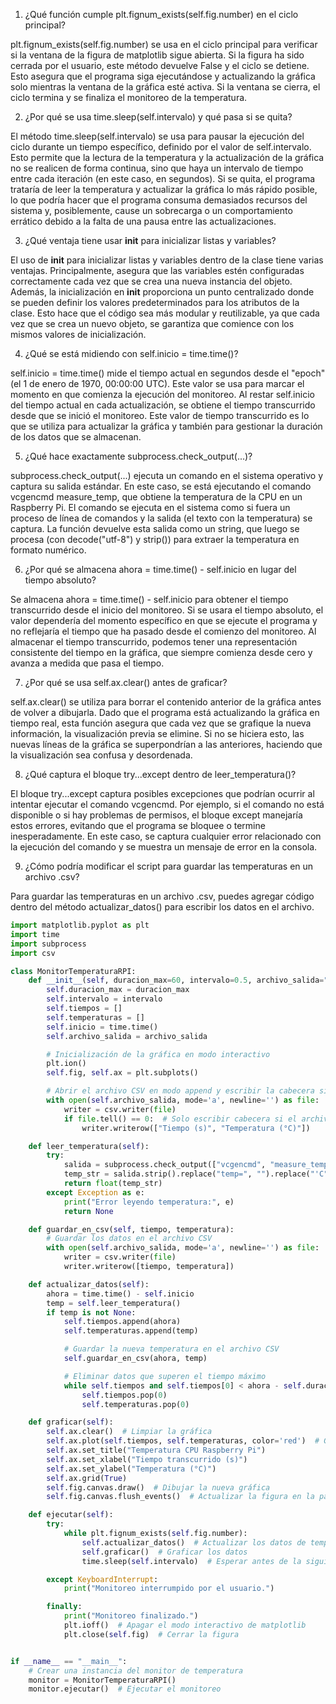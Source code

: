 1. ¿Qué función cumple plt.fignum_exists(self.fig.number) en el ciclo principal?

plt.fignum_exists(self.fig.number) se usa en el ciclo principal para verificar si la ventana de la figura de matplotlib sigue abierta. Si la figura ha sido cerrada por el usuario, este método devuelve False y el ciclo se detiene. Esto asegura que el programa siga ejecutándose y actualizando la gráfica solo mientras la ventana de la gráfica esté activa. Si la ventana se cierra, el ciclo termina y se finaliza el monitoreo de la temperatura.

2. ¿Por qué se usa time.sleep(self.intervalo) y qué pasa si se quita?

El método time.sleep(self.intervalo) se usa para pausar la ejecución del ciclo durante un tiempo específico, definido por el valor de self.intervalo. Esto permite que la lectura de la temperatura y la actualización de la gráfica no se realicen de forma continua, sino que haya un intervalo de tiempo entre cada iteración (en este caso, en segundos). Si se quita, el programa trataría de leer la temperatura y actualizar la gráfica lo más rápido posible, lo que podría hacer que el programa consuma demasiados recursos del sistema y, posiblemente, cause un sobrecarga o un comportamiento errático debido a la falta de una pausa entre las actualizaciones.

3. ¿Qué ventaja tiene usar __init__ para inicializar listas y variables?

El uso de __init__ para inicializar listas y variables dentro de la clase tiene varias ventajas. Principalmente, asegura que las variables estén configuradas correctamente cada vez que se crea una nueva instancia del objeto. Además, la inicialización en __init__ proporciona un punto centralizado donde se pueden definir los valores predeterminados para los atributos de la clase. Esto hace que el código sea más modular y reutilizable, ya que cada vez que se crea un nuevo objeto, se garantiza que comience con los mismos valores de inicialización.

4. ¿Qué se está midiendo con self.inicio = time.time()?

self.inicio = time.time() mide el tiempo actual en segundos desde el "epoch" (el 1 de enero de 1970, 00:00:00 UTC). Este valor se usa para marcar el momento en que comienza la ejecución del monitoreo. Al restar self.inicio del tiempo actual en cada actualización, se obtiene el tiempo transcurrido desde que se inició el monitoreo. Este valor de tiempo transcurrido es lo que se utiliza para actualizar la gráfica y también para gestionar la duración de los datos que se almacenan.

5. ¿Qué hace exactamente subprocess.check_output(...)?

subprocess.check_output(...) ejecuta un comando en el sistema operativo y captura su salida estándar. En este caso, se está ejecutando el comando vcgencmd measure_temp, que obtiene la temperatura de la CPU en un Raspberry Pi. El comando se ejecuta en el sistema como si fuera un proceso de línea de comandos y la salida (el texto con la temperatura) se captura. La función devuelve esta salida como un string, que luego se procesa (con decode("utf-8") y strip()) para extraer la temperatura en formato numérico.

6. ¿Por qué se almacena ahora = time.time() - self.inicio en lugar del tiempo absoluto?

Se almacena ahora = time.time() - self.inicio para obtener el tiempo transcurrido desde el inicio del monitoreo. Si se usara el tiempo absoluto, el valor dependería del momento específico en que se ejecute el programa y no reflejaría el tiempo que ha pasado desde el comienzo del monitoreo. Al almacenar el tiempo transcurrido, podemos tener una representación consistente del tiempo en la gráfica, que siempre comienza desde cero y avanza a medida que pasa el tiempo.

7. ¿Por qué se usa self.ax.clear() antes de graficar?

self.ax.clear() se utiliza para borrar el contenido anterior de la gráfica antes de volver a dibujarla. Dado que el programa está actualizando la gráfica en tiempo real, esta función asegura que cada vez que se grafique la nueva información, la visualización previa se elimine. Si no se hiciera esto, las nuevas líneas de la gráfica se superpondrían a las anteriores, haciendo que la visualización sea confusa y desordenada.

8. ¿Qué captura el bloque try...except dentro de leer_temperatura()?

El bloque try...except captura posibles excepciones que podrían ocurrir al intentar ejecutar el comando vcgencmd. Por ejemplo, si el comando no está disponible o si hay problemas de permisos, el bloque except manejaría estos errores, evitando que el programa se bloquee o termine inesperadamente. En este caso, se captura cualquier error relacionado con la ejecución del comando y se muestra un mensaje de error en la consola.

9. ¿Cómo podría modificar el script para guardar las temperaturas en un archivo .csv?

Para guardar las temperaturas en un archivo .csv, puedes agregar código dentro del método actualizar_datos() para escribir los datos en el archivo.


```python
import matplotlib.pyplot as plt
import time
import subprocess
import csv

class MonitorTemperaturaRPI:
    def __init__(self, duracion_max=60, intervalo=0.5, archivo_salida="temperaturas.csv"):
        self.duracion_max = duracion_max
        self.intervalo = intervalo
        self.tiempos = []
        self.temperaturas = []
        self.inicio = time.time()
        self.archivo_salida = archivo_salida

        # Inicialización de la gráfica en modo interactivo
        plt.ion()
        self.fig, self.ax = plt.subplots()

        # Abrir el archivo CSV en modo append y escribir la cabecera si es necesario
        with open(self.archivo_salida, mode='a', newline='') as file:
            writer = csv.writer(file)
            if file.tell() == 0:  # Solo escribir cabecera si el archivo está vacío
                writer.writerow(["Tiempo (s)", "Temperatura (°C)"])

    def leer_temperatura(self):
        try:
            salida = subprocess.check_output(["vcgencmd", "measure_temp"]).decode("utf-8")
            temp_str = salida.strip().replace("temp=", "").replace("'C", "")
            return float(temp_str)
        except Exception as e:
            print("Error leyendo temperatura:", e)
            return None

    def guardar_en_csv(self, tiempo, temperatura):
        # Guardar los datos en el archivo CSV
        with open(self.archivo_salida, mode='a', newline='') as file:
            writer = csv.writer(file)
            writer.writerow([tiempo, temperatura])

    def actualizar_datos(self):
        ahora = time.time() - self.inicio
        temp = self.leer_temperatura()
        if temp is not None:
            self.tiempos.append(ahora)
            self.temperaturas.append(temp)

            # Guardar la nueva temperatura en el archivo CSV
            self.guardar_en_csv(ahora, temp)

            # Eliminar datos que superen el tiempo máximo
            while self.tiempos and self.tiempos[0] < ahora - self.duracion_max:
                self.tiempos.pop(0)
                self.temperaturas.pop(0)

    def graficar(self):
        self.ax.clear()  # Limpiar la gráfica
        self.ax.plot(self.tiempos, self.temperaturas, color='red')  # Graficar la temperatura
        self.ax.set_title("Temperatura CPU Raspberry Pi")
        self.ax.set_xlabel("Tiempo transcurrido (s)")
        self.ax.set_ylabel("Temperatura (°C)")
        self.ax.grid(True)
        self.fig.canvas.draw()  # Dibujar la nueva gráfica
        self.fig.canvas.flush_events()  # Actualizar la figura en la pantalla

    def ejecutar(self):
        try:
            while plt.fignum_exists(self.fig.number):
                self.actualizar_datos()  # Actualizar los datos de temperatura
                self.graficar()  # Graficar los datos
                time.sleep(self.intervalo)  # Esperar antes de la siguiente actualización

        except KeyboardInterrupt:
            print("Monitoreo interrumpido por el usuario.")

        finally:
            print("Monitoreo finalizado.")
            plt.ioff()  # Apagar el modo interactivo de matplotlib
            plt.close(self.fig)  # Cerrar la figura


if __name__ == "__main__":
    # Crear una instancia del monitor de temperatura
    monitor = MonitorTemperaturaRPI()
    monitor.ejecutar()  # Ejecutar el monitoreo
